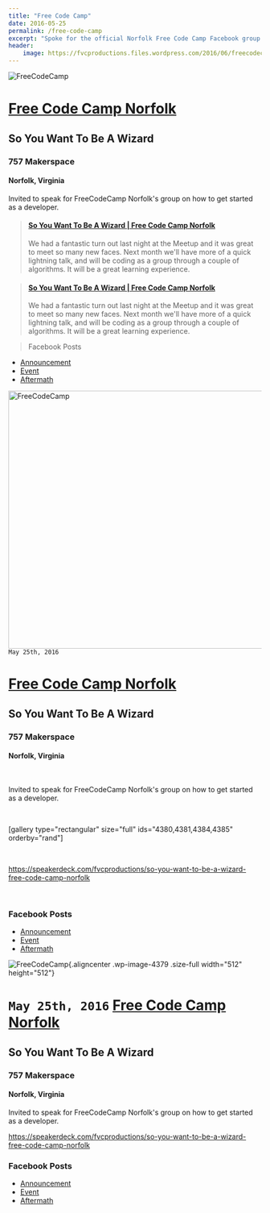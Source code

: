 ```yaml
---
title: "Free Code Camp"
date: 2016-05-25
permalink: /free-code-camp
excerpt: "Spoke for the official Norfolk Free Code Camp Facebook group!"
header:
    image: https://fvcproductions.files.wordpress.com/2016/06/freecodecamp.jpg
---
```


![FreeCodeCamp](https://fvcproductions.files.wordpress.com/2016/06/freecodecamp.png)

# [Free Code Camp Norfolk](https://www.facebook.com/groups/free.code.camp.norfolk/)

## **So You Want To Be A Wizard**

### 757 Makerspace

#### Norfolk, Virginia

Invited to speak for FreeCodeCamp Norfolk's group on how to get started as a developer.

<blockquote class="embedly-card"><h4><a href="https://speakerdeck.com/fvcproductions/so-you-want-to-be-a-wizard-free-code-camp-norfolk">So You Want To Be A Wizard | Free Code Camp Norfolk</a></h4><p>We had a fantastic turn out last night at the Meetup and it was great to meet so many new faces. Next month we'll have more of a quick lightning talk, and will be coding as a group through a couple of algorithms. It will be a great learning experience.</p></blockquote>

<blockquote class="embedly-card"><h4><a href="https://speakerdeck.com/fvcproductions/so-you-want-to-be-a-wizard-free-code-camp-norfolk">So You Want To Be A Wizard | Free Code Camp Norfolk</a></h4><p>We had a fantastic turn out last night at the Meetup and it was great to meet so many new faces. Next month we'll have more of a quick lightning talk, and will be coding as a group through a couple of algorithms. It will be a great learning experience.</p></blockquote>

> Facebook Posts

*   [Announcement](https://www.facebook.com/groups/free.code.camp.norfolk/permalink/812271315539607/)
*   [Event](https://www.facebook.com/groups/free.code.camp.norfolk/permalink/806430109457061/)
*   [Aftermath](https://www.facebook.com/groups/free.code.camp.norfolk/permalink/812716962161709/)

<img class="aligncenter wp-image-4379 size-full" src="https://fvcproductions.files.wordpress.com/2016/06/freecodecamp.png" alt="FreeCodeCamp" width="512" height="512" />
    <code>May 25th, 2016</code>
    <h1><a href="https://www.facebook.com/groups/free.code.camp.norfolk/" target="_blank">Free Code Camp Norfolk</a></h1>
    <h2><strong>So You Want To Be A Wizard</strong></h2>
    <h3>757 Makerspace</h3>
    <h4>Norfolk, Virginia</h4>

&nbsp;

Invited to speak for FreeCodeCamp Norfolk's group on how to get started as a developer.

&nbsp;

[gallery type="rectangular" size="full" ids="4380,4381,4384,4385" orderby="rand"]

&nbsp;

https://speakerdeck.com/fvcproductions/so-you-want-to-be-a-wizard-free-code-camp-norfolk

&nbsp;

<h3>Facebook Posts</h3>

<ul>
    <li><a href="https://www.facebook.com/groups/free.code.camp.norfolk/permalink/812271315539607/" target="_blank">Announcement</a></li>
    <li><a href="https://www.facebook.com/groups/free.code.camp.norfolk/permalink/806430109457061/" target="_blank">Event</a></li>
    <li><a href="https://www.facebook.com/groups/free.code.camp.norfolk/permalink/812716962161709/" target="_blank">Aftermath</a></li>
</ul>

![FreeCodeCamp](https://fvcproductions.files.wordpress.com/2016/06/freecodecamp.png){.aligncenter
.wp-image-4379 .size-full width="512" height="512"}

`May 25th, 2016`
[Free Code Camp Norfolk](https://www.facebook.com/groups/free.code.camp.norfolk/)
=================================================================================

**So You Want To Be A Wizard**
------------------------------

### 757 Makerspace

#### Norfolk, Virginia

Invited to speak for FreeCodeCamp Norfolk's group on how to get started
as a developer.

https://speakerdeck.com/fvcproductions/so-you-want-to-be-a-wizard-free-code-camp-norfolk

### Facebook Posts

-   [Announcement](https://www.facebook.com/groups/free.code.camp.norfolk/permalink/812271315539607/)
-   [Event](https://www.facebook.com/groups/free.code.camp.norfolk/permalink/806430109457061/)
-   [Aftermath](https://www.facebook.com/groups/free.code.camp.norfolk/permalink/812716962161709/)
